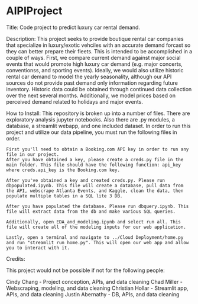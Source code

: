 # AIPIProject
 Title:
 Code project to predict luxury car rental demand. 

 Description:
 This project seeks to provide boutique rental car companies that specialize in luxury/exotic vehciles with an accurate demand forcast so they can better prepare their fleets. This is intended to be accomplished in a couple of ways. First, we compare current demand against major social events that would promote high luxury car demand (e.g. major concerts, conventionss, and sporting events). Ideally, we would also utilize historic rental car demand to model the yearly seasonality, although our API sources do not provide past demand only information regarding future inventory. Historic data could be obtained through continued data collection over the next several months. Additionally, we model prices based on perceived demand related to holidays and major events. 

 How to Install:
 This repository is broken up into a number of files. There are exploratory analysis jupyter notebooks. Also there are .py modules, a database, a streamlit webapp, and one included dataset. In order to run this project and utilize our data pipeline, you must run the following files in order. 

    First you'll need to obtain a Booking.com API key in order to run any file in our project. 
    After you have obtained a key, please create a creds.py file in the main folder. This file should have the following function: api_key where creds.api_key is the Booking.com key.

    After you've obtained a key and created creds.py. Please run dbpopulated.ipynb. This file will create a database, pull data from the API, webscrape Atlanta Events, and Kaggle, clean the data, then populate multiple tables in a SQL lite 3 DB. 

    After you have populated the database. Please run dbquery.ipynb. This file will extract data from the db and make various SQL queries. 

    Additionally, open EDA_and_modeling.ipynb and select run all. This file will create all of the modeling inputs for our web application. 

    Lastly, open a terminal and navigate to ../Cloud Deployment/home.py and run "streamlit run home.py". This will open our web app and allow you to interact with it. 

Credits:

This project would not be possible if not for the following people:

Cindy Chang - Project conception, APIs, and data cleaning
Chad Miller - Webscraping, modeling, and data cleaning
Christian Hollar - Streamlit app, APIs, and data cleaning
Justin Abernathy - DB, APIs, and data cleaning
 

